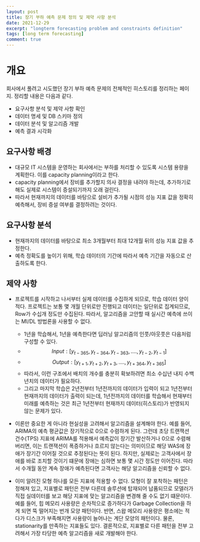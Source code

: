 ```yaml
---
layout: post
title: 장기 부하 예측 문제 정의 및 제약 사항 분석
date: 2021-12-29
excerpt: "longterm forecasting problem and constraints definition"
tags: [long term forecasting]
comment: true
---
```


# 개요
회사에서 풀려고 시도했던 장기 부하 예측 문제의 전체적인 히스토리를 정리하는 페이지. 정리할 내용은 다음과 같다.
- 요구사항 분석 및 제약 사항 확인
- 데이터 명세 및 DB 스키마 정의
- 데이터 분석 및 알고리즘 개발
- 예측 결과 시각화


## 요구사항 배경
- 대규모 IT 시스템을 운영하는 회사에서는 부하를 처리할 수 있도록 시스템 용량을 계획한다. 이를 capacity planning이라고 한다.
- capacity planning에서 장비를 추가할지 의사 결정을 내려야 하는데, 추가하기로 해도 실제로 시스템이 증설되기까지 오래 걸린다.
- 따라서 현재까지의 데이터를 바탕으로 설비가 추가될 시점의 성능 지표 값을 정확히 예측해서, 장비 증설 여부를 결정하려는 것이다.


## 요구사항 분석
- 현재까지의 데이터를 바탕으로 최소 3개월부터 최대 12개월 뒤의 성능 지표 값을 추정한다.
- 예측 정확도를 높이기 위해, 학습 데이터의 기간에 따라서 예측 기간을 자동으로 산출하도록 한다.

## 제약 사항
- 프로젝트를 시작하고 나서부터 실제 데이터를 수집하게 되므로, 학습 데이터 양이 적다. 프로젝트는 보통 몇 개월 단위로만 진행되고 데이터는 일단위로 집계되므로, Row가 수십개 정도만 수집된다. 따라서, 알고리즘을 고안할 때 실시간 예측에 쓰이는 Ml/DL 방법론을 사용할 수 없다.
  - 1년을 학습해서, 1년을 예측한다면 딥러닝 알고리즘의 인풋/아웃풋은 다음처럼 구성할 수 있다.
   - $$ Input : \left[{y}_{t-365}, {y}_{t-364}, {y}_{t-363}, ...., {y}_{t-2}, {y}_{t-1}\right] $$
   - $$ Output : \left[{y}_{t+1}, {y}_{t+2}, {y}_{t+3}, ...., {y}_{t+364}, {y}_{t+365}\right]$$
  - 따라서, 이런 구조에서 배치의 개수를 충분히 확보하려면 최소 수십년 내지 수백년치의 데이터가 필요하다.
  - 그리고 마지막 학습은 2년전부터 1년전까지의 데이터가 입력이 되고 1년전부터 현재까지의 데이터가 출력이 되는데, 1년전까지의 데이터를 학습해서 현재부터 미래를 예측하는 것은 최근 1년전부터 현재까지 데이터(히스토리)가 반영되지 않는 문제가 있다.

- 이론만 중요한 게 아니라 현실성을 고려해서 알고리즘을 설계해야 한다. 예를 들어, ARIMA의 예측 평균값은 장기적으로 0으로 수렴하게 된다. 그런데 초당 트랜잭션 건수(TPS) 지표에 ARIMA를 적용해서 예측값이 장기간 발산하거나 0으로 수렴해버리면, 이는 트랜잭션이 폭증하거나 흐르지 않는다는 의미이므로 해당 WAS에 장애가 장기간 이어질 것으로 추정된다는 뜻이 된다. 하지만, 실제로는 고객사에서 장애를 바로 조치할 것이기 떄문에 장애는 심하면 보통 몇 시간 정도만 이어진다. 따라서 수개월 동안 계속 장애가 예측된다면 고객사는 해당 알고리즘을 신뢰할 수 없다. 

- 이미 알려진 모형 하나를 모든 지표에 적용할 수 없다. 모형이 잘 포착하는 패턴은 정해져 있고, 지표별로 패턴은 전부 다른데 솔루션에 탑재되어 납품되므로 모델러가 직접 실데이터를 보고 해당 지표에 맞는 알고리즘을 변경해 줄 수도 없기 떄문이다. 예를 들어, 힙 메모리 사용량은 순차적으로 증가하다가 Garbage Collection을 하게 되면 뚝 떨어지는 번개 모양 패턴이다. 반면, 스왑 메모리 사용량은 평소에는 적다가 디스크가 부족해지면 사용량이 늘어나는 계단 모양의 패턴이다. 물론, stationarity를 만족하는 지표들도 있다. 결론적으로, 지표별로 다른 패턴을 전부 고려해서 가장 타당한 예측 알고리즘을 새로 개발해야 한다.
